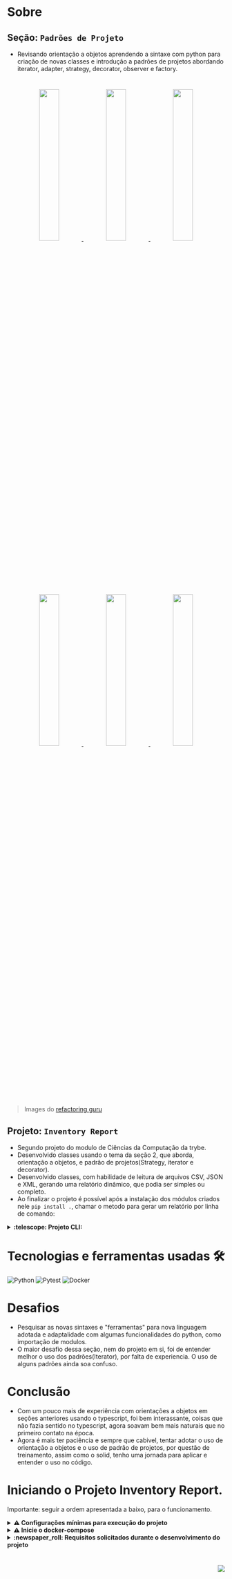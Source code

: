 # Sobre

## Seção: `Padrões de Projeto`

- Revisando orientação a objetos aprendendo a sintaxe com python para criação de novas classes e introdução a padrões de projetos abordando iterator, adapter, strategy, decorator, observer e factory.

#
<div align="center">
  <a href="https://refactoring.guru/pt-br/design-patterns/iterator">
    <img src="https://refactoring.guru/images/patterns/content/iterator/iterator-en.png?id=d19123d71d355d01b0ede4be173eb695" width="30%"></img>
  </a>
  <a href="https://refactoring.guru/pt-br/design-patterns/adapter">
    <img src="https://refactoring.guru/images/patterns/content/adapter/adapter-pt-br.png?id=05f144d30c63000fbe59e09f29bb488d" width="30%"></img>
  </a>
  <a href="https://refactoring.guru/pt-br/design-patterns/strategy">
    <img src="https://refactoring.guru/images/patterns/content/strategy/strategy.png?id=379bfba335380500375881a3da6507e0" width="30%"></img>
  </a>
  <a href="https://refactoring.guru/pt-br/design-patterns/decorator">
    <img src="https://refactoring.guru/images/patterns/content/decorator/decorator.png?id=710c66670c7123e0928d3b3758aea79e" width="30%"></img>
  </a>
  <a href="https://refactoring.guru/pt-br/design-patterns/observer">
    <img src="https://refactoring.guru/images/patterns/content/observer/observer.png?id=6088e31e1b0d4a417506a66614dcf065" width="30%"></img>
  </a>
  <a href="https://refactoring.guru/pt-br/design-patterns/abstract-factory">
    <img src="https://refactoring.guru/images/patterns/content/abstract-factory/abstract-factory-pt-br.png?id=9d3c1f21c36d3014a29809e6c36e3861" width="30%"></img>
  </a>
</div>

>Images do [refactoring guru](https://refactoring.guru/pt-br/design-patterns/python)


## Projeto: `Inventory Report`

- Segundo projeto do modulo de Ciências da Computação da trybe.
- Desenvolvido classes usando o tema da seção 2, que aborda, orientação a objetos, e padrão de projetos(Strategy, iterator e decorator).
- Desenvolvido classes, com habilidade de leitura de arquivos CSV, JSON e XML, gerando uma relatório dinâmico, que podia ser simples ou completo.
- Ao finalizar o projeto é possível após a instalação dos módulos criados nele `pip install .`, chamar o metodo para gerar um relatório por linha de comando:

<details>
  <summary>
    <strong>
      :telescope: Projeto CLI:
    </strong>
  </summary>

  ## Comando:
  ```
  inventory "caminho" "tipo de relatório"
  ```

  ## Exemplo Relatório Simples:
  ```
  inventory_report "inventory_report/data/inventory.csv" "simples"
  ```
  ## Resultado:
  ```
  Data de fabricação mais antiga: 2020-09-06
  Data de validade mais próxima: 2023-09-17
  Empresa com mais produtos: Target Corporation
  ```

  ## Exemplo Relatório Completo
  ```
  inventory_report "inventory_report/data/inventory.csv" "completo"
  ```
  ## Resultado:
  ```
  Data de fabricação mais antiga: 2020-09-06
  Data de validade mais próxima: 2023-09-17
  Empresa com mais produtos: Target Corporation
  Produtos estocados por empresa:
  - Target Corporation: 4
  - Galena Biopharma: 2
  - Cantrell Drug Company: 2
  - Moore Medical LLC: 1
  - REMEDYREPACK: 1
  ```


</details>

#

# Tecnologias e ferramentas usadas 🛠

![Python](https://img.shields.io/badge/-Python-%23F7DF1C?style=flat-square&logo=python)
![Pytest](https://img.shields.io/badge/-Pytest-fff?style=flat-square&logo=pytest)
![Docker](https://img.shields.io/badge/-Docker-003f8c?style=flat-square&logo=docker&logoColor=fff)


# Desafios

- Pesquisar as novas sintaxes e "ferramentas" para nova linguagem adotada e adaptalidade com algumas funcionalidades do python, como importação de modulos.
- O maior desafio dessa seção, nem do projeto em si, foi de entender melhor o uso dos padrões(Iterator), por falta de experiencia. O uso de alguns padrões ainda soa confuso.

# Conclusão

- Com um pouco mais de experiência com orientações a objetos em seções anteriores usando o typescript, foi bem interassante, coisas que não fazia sentido no typescript, agora soavam bem mais naturais que no primeiro contato na época.
- Agora é mais ter paciência e sempre que cabivel, tentar adotar o uso de orientação a objetos e o uso de padrão de projetos, por questão de treinamento, assim como o solid, tenho uma jornada para aplicar e entender o uso no código.

# Iniciando o Projeto Inventory Report.

Importante: seguir a ordem apresentada a baixo, para o funcionamento.

<details>
  <summary>
    <strong>
      ⚠️ Configurações mínimas para execução do projeto
    </strong>
  </summary>

   - Sistema Operacional Distribuição Unix
 - Python versão >= 3.8.10 

</details>

<details>
  <summary>
    <strong>
      ⚠️ Inicie o docker-compose
    </strong>
  </summary>

Para ver a aplicação funcionando basta iniciar o docker compose, basta esta na pasta do repositório tendo o requisitos conforme informado na aba de requisitos, e iniciar o docker com `docker-compose up -d`

Após levantar o container para interagir com os comandos de linha, é necessário acessar o container usando o comando a seguir, `docker exec -it project-inventory-report bash`, dentro do terminal do container é necessário entrar no ambiente virtual do python com o comando, `source .venv/bin/activate`, após esse comando o inicio do termina deve aparecer com o `(.venv)` antes do root, deve-se usar o comando `pip install .` para instalar o inventory_report, após isso basta usar o comando apresentado na parte de amostra e determinar o arquivo que deseja importar, possuimos 3 arquivos padrões, csv, json e xml.



</details>

</details>

<details>
  <summary>
    <strong>
      :newspaper_roll: Requisitos solicitados durante o desenvolvimento do projeto
    </strong>
  </summary>

 
### Resultado por requisito
*Nome* | *Avaliação*
--- | :---:
1 - Deve criar um teste para o novo produto com todos os atributos corretamente preenchidos | :heavy_check_mark:
2 - Criar um teste que garanta o retorno padrão de um objeto Product deve ser um relatório sobre ele | :heavy_check_mark:
3.1 - O método generate da classe SimpleReport deve retornar todas informações do relatório simples | :heavy_check_mark:
3.2 - O método generate da classe SimpleReport deve retornar o formato correto do relatório simples | :heavy_check_mark:
4 - O método generate da classe CompleteReport deve retornar todas informações do relatório completo | :heavy_check_mark:
5 - Ao importar um arquivo csv, deve retornar o relatórios simples ou o completo conforme solicitado | :heavy_check_mark:
6 - Ao importar um arquivo JSON, deve retornar o relatórios simples ou o completo conforme solicitado | :heavy_check_mark:
7 - Ao importar um arquivo XML, deve retornar o relatórios simples ou o completo conforme solicitado | :heavy_check_mark:
8 - As classes estratégicas CsvImporter, JsonImporter e CsvImporter devem retornar os dados dos produtos em uma lista | :heavy_check_mark:
9 - Deve criar um teste garantindo que retornar o relatório devidamente colorido | :heavy_check_mark:
10.1 - Será validado que a instancia de InventoryRefactor é iterável (Iterable) | :heavy_check_mark:
10.2 - Será validado que é possível iterar o primeiro item da lista usando csv | :heavy_check_mark:
10.3 - Será validado que é possível iterar o primeiro item da lista usando json | :heavy_check_mark:
10.4 - Será validado que é possível iterar o primeiro item da lista usando xml | :heavy_check_mark:
10.5 - Será validado que é possível receber duas fontes de dados sem sobrescrita | :heavy_check_mark:
10.6 - Será validado que não é possível enviar arquivo inválido | :heavy_check_mark:
11.1 - Será validado que o menu importa um arquivo csv e gera um report simples | :heavy_check_mark:
11.2 - Será validado que o menu importa um arquivo csv e gera um report completo | :heavy_check_mark:
11.3 - Será validado que o menu importa um arquivo json e gera um report simples | :heavy_check_mark:
11.4 - Será validado que o menu importa um arquivo json e gera um report completo | :heavy_check_mark:
11.5 - Será validado que o menu importa um arquivo xml e gera um report simples | :heavy_check_mark:
11.6 - Será validado que o menu importa um arquivo xml e gera um report completo | :heavy_check_mark:
11.7 - Será validado que enviar argumentos faltantes irá gerar um erro | :heavy_check_mark:


</details>

#

<div align="right">
  <img src="https://badgen.net/badge/last%20update/28-02-2023/blue">
</div>